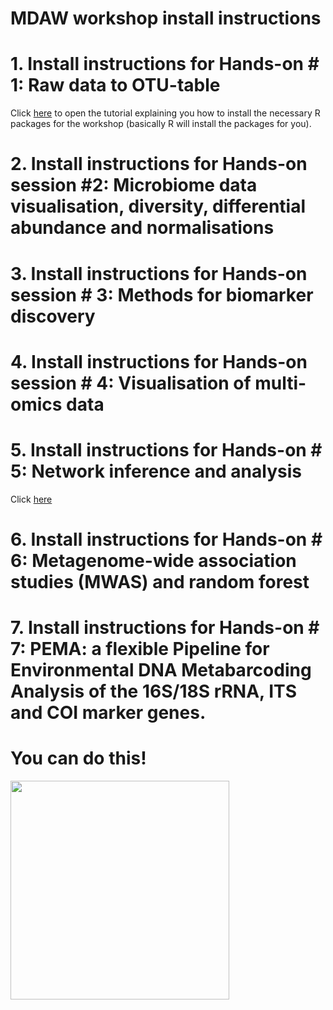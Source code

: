# MDAW workshop install instructions


# 1. Install instructions for Hands-on # 1: Raw data to OTU-table
Click [here](https://sofie8.github.io/Stiemerlab/README_MDAW.html#short-instructions) to open the tutorial explaining you how to install the necessary R packages for the workshop (basically R will install the packages for you).

# 2. Install instructions for Hands-on session #2: Microbiome data visualisation, diversity, differential abundance and normalisations

# 3. Install instructions for Hands-on session # 3: Methods for biomarker discovery

# 4. Install instructions for Hands-on session # 4: Visualisation of multi-omics data

# 5. Install instructions for Hands-on # 5: Network inference and analysis
Click [here](https://ramellose.github.io/networktutorials/overview_workshop.html)

# 6. Install instructions for Hands-on # 6: Metagenome-wide association studies (MWAS) and random forest

# 7. Install instructions for Hands-on # 7: PEMA: a flexible Pipeline for Environmental DNA Metabarcoding Analysis of the 16S/18S rRNA, ITS and COI marker genes.


# You can do this!  
<img src="https://media4.giphy.com/media/RhfFDgHTRUuDzs0xdz/giphy.gif" width="350px">  
